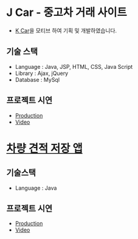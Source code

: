 # J Car - 중고차 거래 사이트
* [K Car](http://kcar.com)을 모티브 하여 기획 및 개발하였습니다. 
## 기술 스택
* Language : Java, JSP, HTML, CSS, Java Script
* Library : Ajax, jQuery
* Database : MySql

## 프로젝트 시연 
* [Production](http://tieotdsf1324.cafe24.com/port/car.do)
* [Video](https://youtu.be/PxTwLjiz0oc)





# [차량 견적 저장 앱](https://github.com/Frankle97/java-mycar)

## 기술스택
 * Language : Java
 
## 프로젝트 시연
* [Production](https://github.com/Frankle97/java-mycar)
* [Video](https://youtu.be/ngGF8RufEHg)
 




